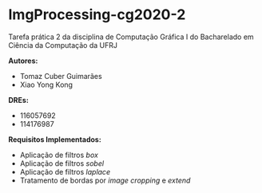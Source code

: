 # ImgProcessing-cg2020-2
Tarefa prática 2 da disciplina de Computação Gráfica I do Bacharelado em Ciência da Computação da UFRJ

**Autores:** 
- Tomaz Cuber Guimarães
- Xiao Yong Kong

**DREs:** 
- 116057692
- 114176987

**Requisitos Implementados:**
- Aplicação de filtros _box_
- Aplicação de filtros _sobel_
- Aplicação de filtros _laplace_
- Tratamento de bordas por _image cropping_ e _extend_
